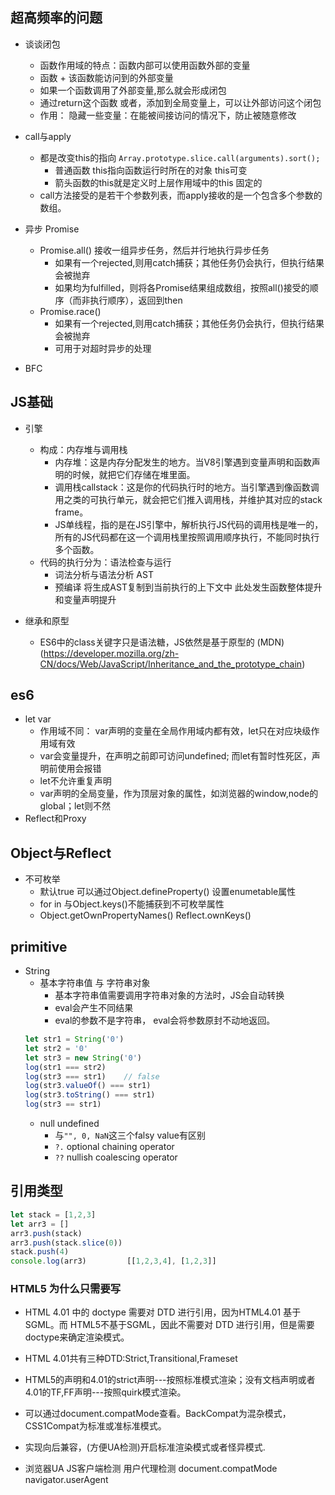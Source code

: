 ## 超高频率的问题 
+ 谈谈闭包
  + 函数作用域的特点：函数内部可以使用函数外部的变量
  + 函数 + 该函数能访问到的外部变量
  + 如果一个函数调用了外部变量,那么就会形成闭包
  + 通过return这个函数 或者，添加到全局变量上，可以让外部访问这个闭包
  + 作用： 隐藏一些变量：在能被间接访问的情况下，防止被随意修改

+ call与apply
  + 都是改变this的指向  `Array.prototype.slice.call(arguments).sort();`
    + 普通函数 this指向函数运行时所在的对象 this可变
    + 箭头函数的this就是定义时上层作用域中的this 固定的
  + call方法接受的是若干个参数列表，而apply接收的是一个包含多个参数的数组。

+ 异步 Promise
  + Promise.all() 接收一组异步任务，然后并行地执行异步任务
    + 如果有一个rejected,则用catch捕获；其他任务仍会执行，但执行结果会被抛弃
    + 如果均为fulfilled，则将各Promise结果组成数组，按照all()接受的顺序（而非执行顺序），返回到then
  + Promise.race()
    + 如果有一个rejected,则用catch捕获；其他任务仍会执行，但执行结果会被抛弃
    + 可用于对超时异步的处理

+ BFC

## JS基础
+ 引擎
  + 构成：内存堆与调用栈
    + 内存堆：这是内存分配发生的地方。当V8引擎遇到变量声明和函数声明的时候，就把它们存储在堆里面。
    + 调用栈callstack：这是你的代码执行时的地方。当引擎遇到像函数调用之类的可执行单元，就会把它们推入调用栈，并维护其对应的stack frame。
    + JS单线程，指的是在JS引擎中，解析执行JS代码的调用栈是唯一的，所有的JS代码都在这一个调用栈里按照调用顺序执行，不能同时执行多个函数。
  + 代码的执行分为：语法检查与运行
    + 词法分析与语法分析   AST
    + 预编译 将生成AST复制到当前执行的上下文中 此处发生函数整体提升和变量声明提升

+ 继承和原型
  + ES6中的class关键字只是语法糖，JS依然是基于原型的 (MDN)(https://developer.mozilla.org/zh-CN/docs/Web/JavaScript/Inheritance_and_the_prototype_chain)
    
## es6
+ let var
  + 作用域不同： var声明的变量在全局作用域内都有效，let只在对应块级作用域有效
  + var会变量提升，在声明之前即可访问undefined; 而let有暂时性死区，声明前使用会报错
  + let不允许重复声明
  + var声明的全局变量，作为顶层对象的属性，如浏览器的window,node的global；let则不然
+ Reflect和Proxy


## Object与Reflect
+ 不可枚举
  + 默认true 可以通过Object.defineProperty() 设置enumetable属性
  + for in 与Object.keys()不能捕获到不可枚举属性
  + Object.getOwnPropertyNames()  Reflect.ownKeys()

## primitive
+ String
  + 基本字符串值 与 字符串对象
    + 基本字符串值需要调用字符串对象的方法时，JS会自动转换
    + eval会产生不同结果
    + eval的参数不是字符串， eval会将参数原封不动地返回。
  ```js
  let str1 = String('0')
  let str2 = '0'
  let str3 = new String('0')
  log(str1 === str2)
  log(str3 === str1)    // false
  log(str3.valueOf() === str1)
  log(str3.toString() === str1)
  log(str3 == str1)
  ```
  + null undefined 
    + 与`"", 0, NaN`这三个falsy value有区别
    + `?.` optional chaining operator
    + `??` nullish coalescing operator

## 引用类型
```js
let stack = [1,2,3]
let arr3 = []
arr3.push(stack)
arr3.push(stack.slice(0))
stack.push(4)
console.log(arr3)         [[1,2,3,4], [1,2,3]]
```


















### HTML5 为什么只需要写 <!DOCTYPE HTML>
+ HTML 4.01 中的 doctype 需要对 DTD 进行引用，因为HTML4.01 基于 SGML。而 HTML5不基于SGML，因此不需要对 DTD 进行引用，但是需要 doctype来确定渲染模式。

+ HTML 4.01共有三种DTD:Strict,Transitional,Frameset

+ HTML5的声明和4.01的strict声明---按照标准模式渲染；没有文档声明或者4.01的TF,FF声明---按照quirk模式渲染。

+ 可以通过document.compatMode查看。BackCompat为混杂模式，CSS1Compat为标准或准标准模式。

+ 实现向后兼容，(方便UA检测)开启标准渲染模式或者怪异模式.

+ 浏览器UA  JS客户端检测 用户代理检测  document.compatMode  navigator.userAgent
